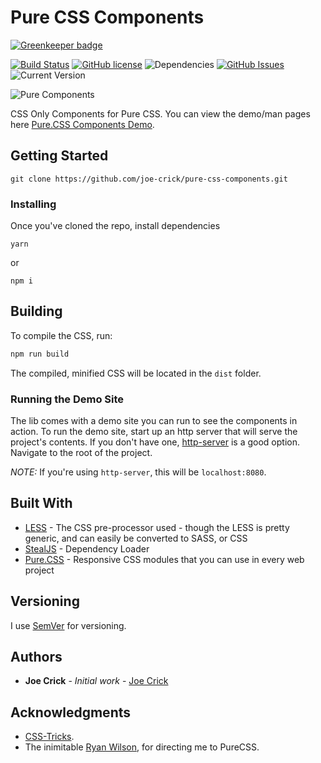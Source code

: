 Pure CSS Components
==================

[![Greenkeeper badge](https://badges.greenkeeper.io/joe-crick/Responsive-CSS-Accordion.svg)](https://greenkeeper.io/)

[![Build Status](https://travis-ci.org/joe-crick/pure-css-components.svg?branch=master)](https://travis-ci.org/joe-crick/pure-css-components)
[![GitHub license](https://img.shields.io/github/license/Day8/re-frame.svg)](license.txt) 
![Dependencies](https://img.shields.io/badge/dependencies-up%20to%20date-brightgreen.svg)
[![GitHub Issues](https://img.shields.io/github/issues/joe-crick/responsive-css-accordion.svg)](https://github.com/joe-crick/responsive-css-accordion/issues)
![Current Version](https://img.shields.io/badge/version-0.0.1-green.svg)


![Pure Components](https://github.com/joe-crick/pure-css-components/blob/master/static/pure-css-components.png)

CSS Only Components for Pure CSS. You can view the demo/man pages here [Pure.CSS Components Demo](https://joe-crick.github.io/pure-css-components/).

## Getting Started

```
git clone https://github.com/joe-crick/pure-css-components.git
```

### Installing

Once you've cloned the repo, install dependencies

```
yarn
```
or
```
npm i
```

## Building

To compile the CSS, run:

```js
npm run build
```

The compiled, minified CSS will be located in the `dist` folder.

### Running the Demo Site

The lib comes with a demo site you can run to see the components in action. To run the demo site, start up an http server 
that will serve the project's contents. If you don't have one, [http-server](https://www.npmjs.com/package/http-server) 
is a good option. Navigate to the root of the project.

_NOTE:_ If you're using `http-server`, this will be `localhost:8080`.

## Built With

* [LESS](http://lesscss.org/) - The CSS pre-processor used - though the LESS is pretty generic, and can easily be converted to SASS, or CSS
* [StealJS](https://stealjs.com/) - Dependency Loader
* [Pure.CSS](https://purecss.io) - Responsive CSS modules that you can use in every web project

## Versioning

I use [SemVer](http://semver.org/) for versioning.  

## Authors

* **Joe Crick** - *Initial work* - [Joe Crick](https://github.com/joe-crick)

## Acknowledgments

* [CSS-Tricks](https://css-tricks.com/).
* The inimitable [Ryan Wilson](http://github.com/ryangwilson), for directing me to PureCSS.

